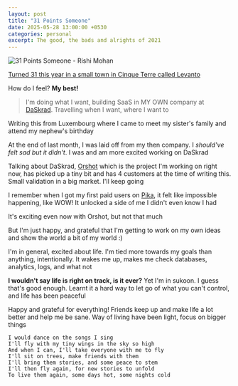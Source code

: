 ```yaml
---
layout: post
title: "31 Points Someone"
date: 2025-05-28 13:00:00 +0530
categories: personal
excerpt: The good, the bads and alrights of 2021
---
```


![31 Points Someone - Rishi Mohan](/images/posts/31.jpeg)

[Turned 31 this year in a small town in Cinque Terre called Levanto](https://www.instagram.com/p/DJLz05EsUM-/?img_index=1)

How do I feel? **My best!**

> I'm doing what I want, building SaaS in MY OWN company at [DaSkrad](https://daskrad.com).
> Travelling when I want, where I want to

Writing this from Luxembourg where I came to meet my sister's
family and attend my nephew's birthday

At the end of last month, I was laid off from my then company.
I _should've felt sad but it didn't_. I was and am more excited
working on DaSkrad

Talking about DaSkrad, [Orshot](https://orshot.com) which is the project I'm working
on right now, has picked up a tiny bit and has 4 customers
at the time of writing this. Small validation in a big market.
I'll keep going

I remember when I got my first paid users on [Pika](https://pika.style),
it felt like impossible happening, like WOW!
It unlocked a side of me I didn't even know I had

It's exciting even now with Orshot, but not that much

But I'm just happy, and grateful that I'm getting to work
on my own ideas and show the world a bit of my world :)

I'm in general, excited about life. I'm tied more towards my goals
than anything, intentionally. It wakes me up, makes me check databases,
analytics, logs, and what not

**I wouldn't say life is right on track, is it ever?**
Yet I'm in sukoon. I guess that's good enough.
Learnt it a hard way to let go of what you can't control,
and life has been peaceful

Happy and grateful for everything! Friends keep up
and make life a lot better and help me be sane.
Way of living have been light, focus on bigger things

```
I would dance on the songs I sing
I'll fly with my tiny wings in the sky so high
And when I can, I'll take everyone with me to fly
I'll sit on trees, make friends with them
I'll bring them stories, and some peace to stem
I'll then fly again, for new stories to unfold
To live them again, some days hot, some nights cold
```
